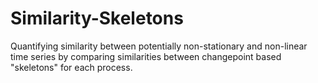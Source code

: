 # Similarity-Skeletons

Quantifying similarity between potentially non-stationary and non-linear time series by comparing similarities between changepoint based "skeletons" for each process. 
